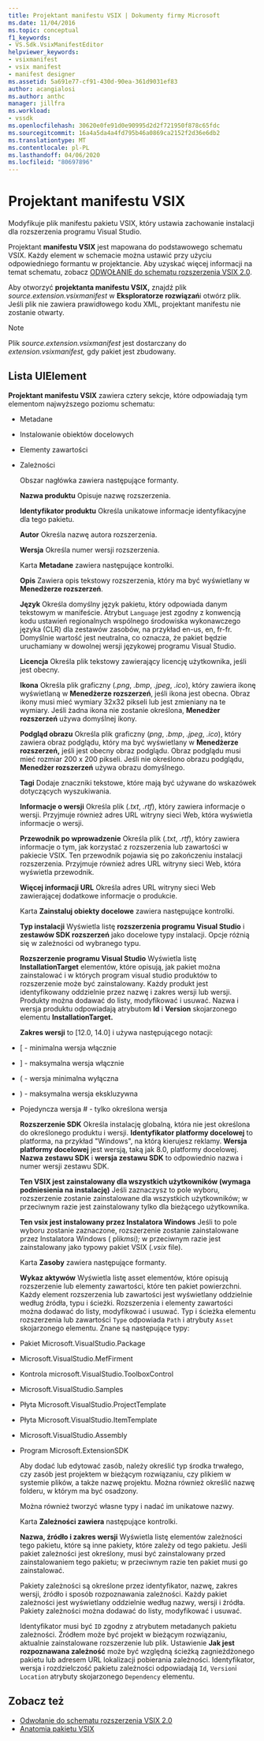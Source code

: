 ```yaml
---
title: Projektant manifestu VSIX | Dokumenty firmy Microsoft
ms.date: 11/04/2016
ms.topic: conceptual
f1_keywords:
- VS.Sdk.VsixManifestEditor
helpviewer_keywords:
- vsixmanifest
- vsix manifest
- manifest designer
ms.assetid: 5a691e77-cf91-430d-90ea-361d9031ef83
author: acangialosi
ms.author: anthc
manager: jillfra
ms.workload:
- vssdk
ms.openlocfilehash: 30620e0fe91d0e90995d2d2f721950f878c65fdc
ms.sourcegitcommit: 16a4a5da4a4fd795b46a0869ca2152f2d36e6db2
ms.translationtype: MT
ms.contentlocale: pl-PL
ms.lasthandoff: 04/06/2020
ms.locfileid: "80697896"
---
```

# <a name="vsix-manifest-designer"></a>Projektant manifestu VSIX
Modyfikuje plik manifestu pakietu VSIX, który ustawia zachowanie instalacji dla rozszerzenia programu Visual Studio.

 Projektant **manifestu VSIX** jest mapowana do podstawowego schematu VSIX. Każdy element w schemacie można ustawić przy użyciu odpowiedniego formantu w projektancie. Aby uzyskać więcej informacji na temat schematu, zobacz [ODWOŁANIE do schematu rozszerzenia VSIX 2.0](../extensibility/vsix-extension-schema-2-0-reference.md).

 Aby otworzyć **projektanta manifestu VSIX,** znajdź plik *source.extension.vsixmanifest* w **Eksploratorze rozwiązań**i otwórz plik. Jeśli plik nie zawiera prawidłowego kodu XML, projektant manifestu nie zostanie otwarty.

> [!NOTE]
> Plik *source.extension.vsixmanifest* jest dostarczany do *extension.vsixmanifest,* gdy pakiet jest zbudowany.

## <a name="uielement-list"></a>Lista UIElement
 **Projektant manifestu VSIX** zawiera cztery sekcje, które odpowiadają tym elementom najwyższego poziomu schematu:

- Metadane

- Instalowanie obiektów docelowych

- Elementy zawartości

- Zależności

  Obszar nagłówka zawiera następujące formanty.

  **Nazwa produktu** Opisuje nazwę rozszerzenia.

  **Identyfikator produktu** Określa unikatowe informacje identyfikacyjne dla tego pakietu.

  **Autor** Określa nazwę autora rozszerzenia.

  **Wersja** Określa numer wersji rozszerzenia.

  Karta **Metadane** zawiera następujące kontrolki.

  **Opis** Zawiera opis tekstowy rozszerzenia, który ma być wyświetlany w **Menedżerze rozszerzeń**.

  **Język** Określa domyślny język pakietu, który odpowiada danym tekstowym w manifeście. Atrybut `Language` jest zgodny z konwencją kodu ustawień regionalnych wspólnego środowiska wykonawczego języka (CLR) dla zestawów zasobów, na przykład en-us, en, fr-fr. Domyślnie wartość jest neutralna, co oznacza, że pakiet będzie uruchamiany w dowolnej wersji językowej programu Visual Studio.

  **Licencja** Określa plik tekstowy zawierający licencję użytkownika, jeśli jest obecny.

  **Ikona** Określa plik graficzny (*.png*, *.bmp*, *.jpeg*, *.ico*), który zawiera ikonę wyświetlaną w **Menedżerze rozszerzeń**, jeśli ikona jest obecna. Obraz ikony musi mieć wymiary 32x32 pikseli lub jest zmieniany na te wymiary. Jeśli żadna ikona nie zostanie określona, **Menedżer rozszerzeń** używa domyślnej ikony.

  **Podgląd obrazu** Określa plik graficzny (*png*, *.bmp*, *.jpeg*, *.ico*), który zawiera obraz podglądu, który ma być wyświetlany w **Menedżerze rozszerzeń,** jeśli jest obecny obraz podglądu. Obraz podglądu musi mieć rozmiar 200 x 200 pikseli. Jeśli nie określono obrazu podglądu, **Menedżer rozszerzeń** używa obrazu domyślnego.

  **Tagi** Dodaje znaczniki tekstowe, które mają być używane do wskazówek dotyczących wyszukiwania.

  **Informacje o wersji** Określa plik (*.txt*, *.rtf*), który zawiera informacje o wersji. Przyjmuje również adres URL witryny sieci Web, która wyświetla informacje o wersji.

  **Przewodnik po wprowadzenie** Określa plik (*.txt*, *.rtf*), który zawiera informacje o tym, jak korzystać z rozszerzenia lub zawartości w pakiecie VSIX. Ten przewodnik pojawia się po zakończeniu instalacji rozszerzenia. Przyjmuje również adres URL witryny sieci Web, która wyświetla przewodnik.

  **Więcej informacji URL** Określa adres URL witryny sieci Web zawierającej dodatkowe informacje o produkcie.

  Karta **Zainstaluj obiekty docelowe** zawiera następujące kontrolki.

  **Typ instalacji** Wyświetla listę **rozszerzenia programu Visual Studio** i **zestawów SDK rozszerzeń** jako docelowe typy instalacji. Opcje różnią się w zależności od wybranego typu.

  **Rozszerzenie programu Visual Studio** Wyświetla listę **InstallationTarget** elementów, które opisują, jak pakiet można zainstalować i w których program visual studio produktów to rozszerzenie może być zainstalowany. Każdy produkt jest identyfikowany oddzielnie przez nazwę i zakres wersji lub wersji. Produkty można dodawać do listy, modyfikować i usuwać. Nazwa i wersja produktu odpowiadają atrybutom **Id** i **Version** skojarzonego elementu **InstallationTarget.**

  **Zakres wersji** to [12.0, 14.0] i używa następującego notacji:

- [ - minimalna wersja włącznie

- ] - maksymalna wersja włącznie

- ( - wersja minimalna wyłączna

- ) - maksymalna wersja ekskluzywna

- Pojedyncza wersja # - tylko określona wersja

  **Rozszerzenie SDK** Określa instalację globalną, która nie jest określona do określonego produktu i wersji. **Identyfikator platformy docelowej** to platforma, na przykład "Windows", na którą kierujesz reklamy. **Wersja platformy docelowej** jest wersją, taką jak 8.0, platformy docelowej. **Nazwa zestawu SDK** i **wersja zestawu SDK** to odpowiednio nazwa i numer wersji zestawu SDK.

  **Ten VSIX jest zainstalowany dla wszystkich użytkowników (wymaga podniesienia na instalację)** Jeśli zaznaczysz to pole wyboru, rozszerzenie zostanie zainstalowane dla wszystkich użytkowników; w przeciwnym razie jest zainstalowany tylko dla bieżącego użytkownika.

  **Ten vsix jest instalowany przez Instalatora Windows** Jeśli to pole wyboru zostanie zaznaczone, rozszerzenie zostanie zainstalowane przez Instalatora Windows ( plik*msi);* w przeciwnym razie jest zainstalowany jako typowy pakiet VSIX (*.vsix* file).

  Karta **Zasoby** zawiera następujące formanty.

  **Wykaz aktywów** Wyświetla listę asset elementów, które opisują rozszerzenie lub elementy zawartości, które ten pakiet powierzchni. Każdy element rozszerzenia lub zawartości jest wyświetlany oddzielnie według źródła, typu i ścieżki. Rozszerzenia i elementy zawartości można dodawać do listy, modyfikować i usuwać. Typ i ścieżka elementu rozszerzenia lub zawartości `Type` odpowiada `Path` i atrybuty `Asset` skojarzonego elementu. Znane są następujące typy:

- Pakiet Microsoft.VisualStudio.Package

- Microsoft.VisualStudio.MefFirment

- Kontrola microsoft.VisualStudio.ToolboxControl

- Microsoft.VisualStudio.Samples

- Płyta Microsoft.VisualStudio.ProjectTemplate

- Płyta Microsoft.VisualStudio.ItemTemplate

- Microsoft.VisualStudio.Assembly

- Program Microsoft.ExtensionSDK

  Aby dodać lub edytować zasób, należy określić typ środka trwałego, czy zasób jest projektem w bieżącym rozwiązaniu, czy plikiem w systemie plików, a także nazwę projektu. Można również określić nazwę folderu, w którym ma być osadzony.

  Można również tworzyć własne typy i nadać im unikatowe nazwy.

  Karta **Zależności zawiera** następujące kontrolki.

  **Nazwa, źródło i zakres wersji** Wyświetla listę elementów zależności tego pakietu, które są inne pakiety, które zależy od tego pakietu. Jeśli pakiet zależności jest określony, musi być zainstalowany przed zainstalowaniem tego pakietu; w przeciwnym razie ten pakiet musi go zainstalować.

  Pakiety zależności są określone przez identyfikator, nazwę, zakres wersji, źródło i sposób rozpoznawania zależności. Każdy pakiet zależności jest wyświetlany oddzielnie według nazwy, wersji i źródła. Pakiety zależności można dodawać do listy, modyfikować i usuwać.

  Identyfikator musi być `ID` zgodny z atrybutem metadanych pakietu zależności. Źródłem może być projekt w bieżącym rozwiązaniu, aktualnie zainstalowane rozszerzenie lub plik. Ustawienie **Jak jest rozpoznawana zależność** może być względną ścieżką zagnieżdżonego pakietu lub adresem URL lokalizacji pobierania zależności. Identyfikator, wersja i rozdzielczość pakietu zależności odpowiadają `Id`, `Version`i `Location` atrybuty skojarzonego `Dependency` elementu.

## <a name="see-also"></a>Zobacz też
- [Odwołanie do schematu rozszerzenia VSIX 2.0](../extensibility/vsix-extension-schema-2-0-reference.md)
- [Anatomia pakietu VSIX](../extensibility/anatomy-of-a-vsix-package.md)
